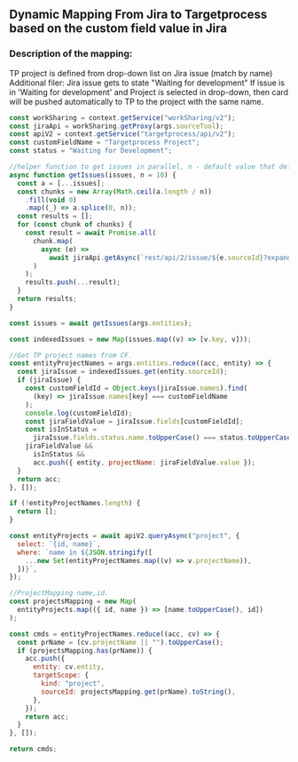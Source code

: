 ## Dynamic Mapping From Jira to Targetprocess based on the custom field value in Jira

### Description of the mapping:

TP project is defined from drop-down list on Jira issue (match by name)
Additional filer: Jira issue gets to state "Waiting for development"
If issue is in 'Waiting for development' and Project is selected in drop-down, then card will be pushed automatically to TP to the project with the same name.

```js
const workSharing = context.getService("workSharing/v2");
const jiraApi = workSharing.getProxy(args.sourceTool);
const apiV2 = context.getService("targetprocess/api/v2");
const customFieldName = "Targetprocess Project";
const status = "Waiting for Development";

//helper function to get issues in parallel, n - default value that defines a number of issues fetching in parallel.
async function getIssues(issues, n = 10) {
  const a = [...issues];
  const chunks = new Array(Math.ceil(a.length / n))
    .fill(void 0)
    .map((_) => a.splice(0, n));
  const results = [];
  for (const chunk of chunks) {
    const result = await Promise.all(
      chunk.map(
        async (e) =>
          await jiraApi.getAsync(`rest/api/2/issue/${e.sourceId}?expand=names`)
      )
    );
    results.push(...result);
  }
  return results;
}

const issues = await getIssues(args.entities);

const indexedIssues = new Map(issues.map((v) => [v.key, v]));

//Get TP project names from CF.
const entityProjectNames = args.entities.reduce((acc, entity) => {
  const jiraIssue = indexedIssues.get(entity.sourceId);
  if (jiraIssue) {
    const customFieldId = Object.keys(jiraIssue.names).find(
      (key) => jiraIssue.names[key] === customFieldName
    );
    console.log(customFieldId);
    const jiraFieldValue = jiraIssue.fields[customFieldId];
    const isInStatus =
      jiraIssue.fields.status.name.toUpperCase() === status.toUpperCase();
    jiraFieldValue &&
      isInStatus &&
      acc.push({ entity, projectName: jiraFieldValue.value });
  }
  return acc;
}, []);

if (!entityProjectNames.length) {
  return [];
}

const entityProjects = await apiV2.queryAsync("project", {
  select: `{id, name}`,
  where: `name in ${JSON.stringify([
    ...new Set(entityProjectNames.map((v) => v.projectName)),
  ])}`,
});

//ProjectMapping name,id.
const projectsMapping = new Map(
  entityProjects.map(({ id, name }) => [name.toUpperCase(), id])
);

const cmds = entityProjectNames.reduce((acc, cv) => {
  const prName = (cv.projectName || "").toUpperCase();
  if (projectsMapping.has(prName)) {
    acc.push({
      entity: cv.entity,
      targetScope: {
        kind: "project",
        sourceId: projectsMapping.get(prName).toString(),
      },
    });
    return acc;
  }
}, []);

return cmds;
```
